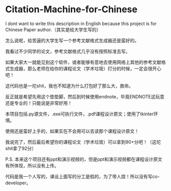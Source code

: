 # Citation-Machine-for-Chinese
I dont want to write this description in English because this project is for Chinese Paper author.（其实是给大学生写的）

怎么说呢，给苦逼的大学生写一个参考文献格式生成器还是蛮好的。

我看过不少同学的论文，参考文献格式几乎没有按照标准去写。

如果大家大一就能见到这个软件，或者能够有意地去使用网络上其他的参考文献格式生成器，那么老师在给你的课程论文（学术垃圾）打分的时候，一定会很开心吧！

这代码也是一坨shit，我也不知道为什么打包好了那么大，救命。

反正就是希望先用这个垫垫脚，然后到时候使用endnote，毕竟ENDNOTE这玩意还是专业的！只能说是非常好用！

本项目包括.py源文件，.exe可执行文件，.pdf课程设计原文；使用了tkinter环境。

使用还是蛮好上手的，如果实在不会用可以去读那个课程设计原文！

我说完了，然后最后希望你的课程论文（学术垃圾）可以拿到90+分吧！（这坨shit拿了92分）

P.S. 本来这个项目还有ppt和演示视频的，但是ppt和演示视频都在课程设计原文有所体现，所以没有上传。

代码是我一个人写的，课设上面写的分工是假的，为了带人捏！所以没有写co-developer。
